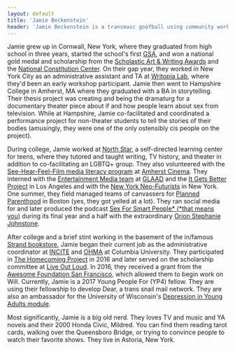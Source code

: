 ```yaml
---
layout: default
title: 'Jamie Beckenstein'
header: 'Jamie Beckenstein is a transmasc goofball using community work to engage anger, fear, and shame.'
---
```



Jamie grew up in Cornwall, New York, where they graduated from high school in three years, started the school's first [GSA](https://www.glsen.org/participate/student-action/gsa), and won a national gold medal and scholarship from the [Scholastic Art & Writing Awards](http://www.artandwriting.org) and the [National Constitution Center](https://constitutioncenter.org). On their gap year, they worked in New York City as an administrative assistant and TA at [Writopia Lab](http://www.writopialab.org), where they'd been an early workshop participant. Jamie then went to Hampshire College in Amherst, MA where they graduated with a BA in storytelling. Their thesis project was creating and being the dramaturg for a documentary theater piece about if and how people learn about sex from television. While at Hampshire, Jamie co-facilitated and coordinated a performance project for non-theater students to tell the stories of their bodies (amusingly, they were one of the only ostensibly cis people on the project).

During college, Jamie worked at [North Star](http://www.northstarteens.org/#learningisnatural), a self-directed learning center for teens, where they tutored and taught writing, TV history, and theater in addition to co-facilitating an LGBTQ+ group. They also volunteered with the [See-Hear-Feel-Film media literacy program](http://amherstcinema.org/education/about-see-hear-feel-film) at [Amherst Cinema](http://amherstcinema.org). They interned with the [Entertainment Media team](http://www.glaad.org/entertainment) at [GLAAD](http://www.glaad.org) and the [It Gets Better Project](http://www.itgetsbetter.org) in Los Angeles and with the [New York Neo-Futurists](http://www.nyneofuturists.org) in New York. One summer, they field managed teams of canvassers for [Planned Parenthood](https://www.plannedparenthood.org) in Boston (yes, they got yelled at a lot). They ran social media for and later produced the podcast [Sex For Smart People* (*that means you)](http://sexforsmartpeople.com) during its final year and a half with the extraordinary [Orion Stephanie Johnstone](http://orionjohnstone.com). 

After college and a brief stint working in the basement of the in/famous [Strand bookstore](http://www.strandbooks.com), Jamie began their current job as the administrative coordinator at [INCITE](http://www.incite.columbia.edu) and [OHMA](http://oralhistory.columbia.edu/) at Columbia University. They participated in [The Homecoming Project](http://oralhistory.columbia.edu) in 2016 and later served on the scholarship committee at [Live Out Loud](https://www.liveoutloud.info). In 2016, they received a grant from the [Awesome Foundation San Francisco](http://www.awesomefoundation.org/en/chapters/sf), which allowed them to begin work on Will. Currently, Jamie is a 2017 Young People For (YP4) fellow. They are using their fellowship to develop Dear, a trans snail mail network. They are also an ambassador for the University of Wisconsin's [Depression in Young Adults module](http://healthexperiencesusa.org/depression).

Most significantly, Jamie is a big old nerd. They loves TV and music and YA novels and their 2000 Honda Civic, Mildred. You can find them reading tarot cards, walking over the Queensboro Bridge, or trying to convince people to watch their favorite shows. They live in Astoria, New York.
